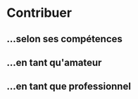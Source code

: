 # Contribuer

## ...selon ses compétences

## ...en tant qu'amateur

## ...en tant que professionnel
